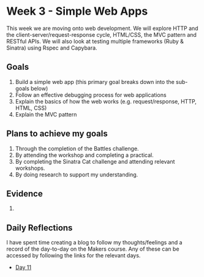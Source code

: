 # Week 3 - Simple Web Apps
This week we are moving onto web development. We will explore HTTP and the client-server/request-response cycle, HTML/CSS, the MVC pattern and RESTful APIs. We will also look at testing multiple frameworks (Ruby & Sinatra) using Rspec and Capybara.

## Goals
1. Build a simple web app (this primary goal breaks down into the sub-goals below)
  1. Follow an effective debugging process for web applications
  2. Explain the basics of how the web works (e.g. request/response, HTTP, HTML, CSS)
  3. Explain the MVC pattern

## Plans to achieve my goals
1. Through the completion of the Battles challenge.
  1. By attending the workshop and completing a practical.
  2. By completing the Sinatra Cat challenge and attending relevant workshops.
  3. By doing research to support my understanding.

## Evidence
1. 

## Daily Reflections
I have spent time creating a blog to follow my thoughts/feelings and a record of the day-to-day on the Makers course. Any of these can be accessed by following the links for the relevant days.
* [Day 11](https://medium.com/@adam.woodcock98/did-you-get-my-request-makers-day-11-872dd45c8d26)
